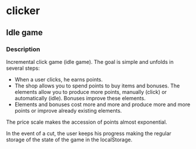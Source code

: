 # clicker
## Idle game

### Description

Incremental click game (idle game). The goal is simple and unfolds
in several steps:
-  When a user clicks, he earns points.
- The shop allows you to spend points to buy
items and bonuses.
The elements allow you to produce more points, manually (click) or automatically (idle). Bonuses improve these elements.
- Elements and bonuses cost more and more and produce more and more points or improve already existing elements.

The price scale makes the accession of points almost exponential. 

In the event of a cut, the user keeps his progress making the regular storage of the state of the game in the localStorage.
